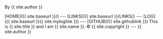 
By {{ site.author }}

[HOME]({{ site.baseurl }}/) --- [LINKS]({{ site.baseurl }}/LINKS/) --- [LOG]({{ site.baseurl }}{{ site.myloglink }}) --- [GITHUB]({{ site.githublink }})
This is {{ site.title }} and I am {{ site.name }}.
© {{ site.copyright }} --- {{ site.author }} 
